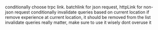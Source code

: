 conditionally choose trpc link. batchlink for json request, httpLink for non-json request
conditionally invalidate queries based on current location
if remove experience at current location, it should be removed from the list
invalidate queries really matter, make sure to use it wisely dont overuse it